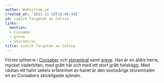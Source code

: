 ```yaml
---
author: Wahnstrom.se
created_at: '2011-11-30T18:48:49Z'
id: Ludich Targaton av Calnia
links:
  mention:
  - Consaber
  - greve
  - storamiral
title: Ludich Targaton av Calnia
---
```


Förste sjöherre i [Consaber] och [storamiral] samt [greve]. Han är en äldre herre, mycket
väderbiten, med grått hår och med ett stort grått helskägg. Med nästan ett halvt sekels erfarenhet
av havet är den sextioårige storamiralen en av Consabers skickligaste sjömän.

  [Consaber]: Consaber
  [storamiral]: storamiral
  [greve]: greve